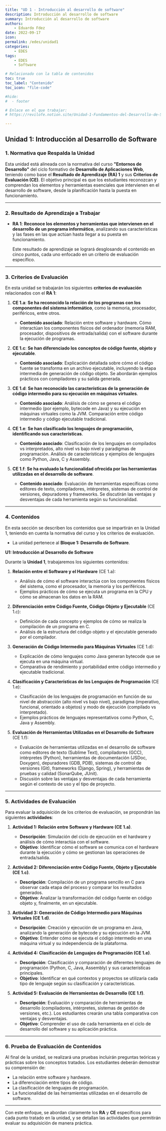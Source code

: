 ```yaml
---
title: "UD 1 - Introducción al desarrollo de software"
description: Introducción al desarrollo de software
summary: Introducción al desarrollo de software
authors:
    - Eduardo Fdez
date: 2022-09-17
icon: 
permalink: /edes/unidad1
categories:
    - EDES
tags:
    - EDES
    - Software

# Relacionado con la tabla de contenidos
toc: true
toc_label: "Contenido"
toc_icon: "file-code"

#hide:
#  - footer

# Enlace en el que trabajar:
# https://revilofe.notion.site/Unidad-1-Fundamentos-del-Desarrollo-de-Software-Elementos-Herramientas-y-Lenguajes-e21494c5b49f478c8167ce2c08e9ceda?pvs=4

---
```


## **Unidad 1: Introducción al Desarrollo de Software**

### 1. Normativa que Respalda la Unidad

Esta unidad está alineada con la normativa del curso **"Entornos de Desarrollo"** del ciclo formativo de **Desarrollo de Aplicaciones Web**, teniendo como base el **Resultado de Aprendizaje (RA) 1** y sus **Criterios de Evaluación (CE)**. El objetivo principal es que los estudiantes reconozcan y comprendan los elementos y herramientas esenciales que intervienen en el desarrollo de software, desde la planificación hasta la puesta en funcionamiento.

---

### 2. Resultado de Aprendizaje a Trabajar

- **RA 1**: **Reconoce los elementos y herramientas que intervienen en el desarrollo de un programa informático**, analizando sus características y las fases en las que actúan hasta llegar a su puesta en funcionamiento.

  Este resultado de aprendizaje se logrará desglosando el contenido en cinco puntos, cada uno enfocado en un criterio de evaluación específico.

---

### 3. Criterios de Evaluación

En esta unidad se trabajarán los siguientes **criterios de evaluación** relacionados con el **RA 1**:

1. **CE 1.a**: **Se ha reconocido la relación de los programas con los componentes del sistema informático**, como la memoria, procesador, periféricos, entre otros.

    - **Contenido asociado**: Relación entre software y hardware. Cómo interactúan los componentes físicos del ordenador (memoria RAM, procesador, dispositivos de entrada/salida) con el software durante la ejecución de programas.

2. **CE 1.c**: **Se han diferenciado los conceptos de código fuente, objeto y ejecutable**.

    - **Contenido asociado**: Explicación detallada sobre cómo el código fuente se transforma en un archivo ejecutable, incluyendo la etapa intermedia de generación de código objeto. Se abordarán ejemplos prácticos con compiladores y su salida generada.

3. **CE 1.d**: **Se han reconocido las características de la generación de código intermedio para su ejecución en máquinas virtuales**.

    - **Contenido asociado**: Análisis de cómo se genera el código intermedio (por ejemplo, bytecode en Java) y su ejecución en máquinas virtuales como la JVM. Comparación entre código intermedio y código ejecutable tradicional.

4. **CE 1.e**: **Se han clasificado los lenguajes de programación, identificando sus características**.

    - **Contenido asociado**: Clasificación de los lenguajes en compilados vs interpretados, alto nivel vs bajo nivel y paradigmas de programación. Análisis de características y ejemplos de lenguajes como Python, Java, C y Assembly.

5. **CE 1.f**: **Se ha evaluado la funcionalidad ofrecida por las herramientas utilizadas en el desarrollo de software**.

    - **Contenido asociado**: Evaluación de herramientas específicas como editores de texto, compiladores, intérpretes, sistemas de control de versiones, depuradores y frameworks. Se discutirán las ventajas y desventajas de cada herramienta según su funcionalidad.

---

### 4. Contenidos

En esta sección se describen los contenidos que se impartirán en la Unidad 1, teniendo en cuenta la normativa del curso y los criterios de evaluación.

- La unidad pertenece al **Bloque 1: Desarrollo de Software**.

**U1: Introducción al Desarrollo de Software**

Durante la **Unidad 1**, trabajaremos los siguientes contenidos:

1. **Relación entre el Software y el Hardware** (CE 1.a):
    - Análisis de cómo el software interactúa con los componentes físicos del sistema, como el procesador, la memoria y los periféricos.
    - Ejemplos prácticos de cómo se ejecuta un programa en la CPU y cómo se almacenan los datos en la RAM.

2. **Diferenciación entre Código Fuente, Código Objeto y Ejecutable** (CE 1.c):
    - Definición de cada concepto y ejemplos de cómo se realiza la compilación de un programa en C.
    - Análisis de la estructura del código objeto y el ejecutable generado por el compilador.

3. **Generación de Código Intermedio para Máquinas Virtuales** (CE 1.d):
    - Explicación de cómo lenguajes como Java generan bytecode que se ejecuta en una máquina virtual.
    - Comparativa de rendimiento y portabilidad entre código intermedio y ejecutable tradicional.

4. **Clasificación y Características de los Lenguajes de Programación** (CE 1.e):
    - Clasificación de los lenguajes de programación en función de su nivel de abstracción (alto nivel vs bajo nivel), paradigma (imperativo, funcional, orientado a objetos) y modo de ejecución (compilado vs interpretado).
    - Ejemplos prácticos de lenguajes representativos como Python, C, Java y Assembly.

5. **Evaluación de Herramientas Utilizadas en el Desarrollo de Software** (CE 1.f):
    - Evaluación de herramientas utilizadas en el desarrollo de software como editores de texto (Sublime Text), compiladores (GCC), intérpretes (Python), herramientas de documentación (JSDoc, Doxygen), depuradores (GDB, PDB), sistemas de control de versiones (Git), frameworks (Django, Spring), y herramientas de pruebas y calidad (SonarQube, JUnit).
    - Discusión sobre las ventajas y desventajas de cada herramienta según el contexto de uso y el tipo de proyecto.

---

### 5. Actividades de Evaluación

Para evaluar la adquisición de los criterios de evaluación, se propondrán las siguientes **actividades**:

1. **Actividad 1: Relación entre Software y Hardware (CE 1.a)**.
    - **Descripción**: Simulación del ciclo de ejecución en el hardware y análisis de cómo interactúa con el software.
    - **Objetivo**: Identificar cómo el software se comunica con el hardware durante la ejecución y cómo se gestionan las operaciones de entrada/salida.

2. **Actividad 2: Diferenciación entre Código Fuente, Objeto y Ejecutable (CE 1.c)**.
    - **Descripción**: Compilación de un programa sencillo en C para observar cada etapa del proceso y comparar los resultados generados.
    - **Objetivo**: Analizar la transformación del código fuente en código objeto y, finalmente, en un ejecutable.

3. **Actividad 3: Generación de Código Intermedio para Máquinas Virtuales (CE 1.d)**.
    - **Descripción**: Creación y ejecución de un programa en Java, analizando la generación de bytecode y su ejecución en la JVM.
    - **Objetivo**: Entender cómo se ejecuta el código intermedio en una máquina virtual y su independencia de la plataforma.

4. **Actividad 4: Clasificación de Lenguajes de Programación (CE 1.e)**.
    - **Descripción**: Clasificación y comparación de diferentes lenguajes de programación (Python, C, Java, Assembly) y sus características principales.
    - **Objetivo**: Identificar en qué contextos y proyectos se utilizaría cada tipo de lenguaje según su clasificación y características.

5. **Actividad 5: Evaluación de Herramientas de Desarrollo (CE 1.f)**.
    - **Descripción**: Evaluación y comparación de herramientas de desarrollo (compiladores, intérpretes, sistemas de gestión de versiones, etc.). Los estudiantes crearán una tabla comparativa con ventajas y desventajas.
    - **Objetivo**: Comprender el uso de cada herramienta en el ciclo de desarrollo del software y su aplicación práctica.

---

### 6. Prueba de Evaluación de Contenidos

Al final de la unidad, se realizará una pruebas  incluirán preguntas teóricas y prácticas sobre los conceptos tratados. Los estudiantes deberán demostrar su comprensión de:

- La relación entre software y hardware.
- La diferenciación entre tipos de código.
- La clasificación de lenguajes de programación.
- La funcionalidad de las herramientas utilizadas en el desarrollo de software.

---

Con este enfoque, se abordan claramente los **RA** y **CE** específicos para cada punto tratado en la unidad, y se detallan las actividades que permitirán evaluar su adquisición de manera práctica.
